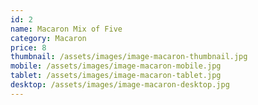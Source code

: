 ```yaml
---
id: 2
name: Macaron Mix of Five
category: Macaron
price: 8
thumbnail: /assets/images/image-macaron-thumbnail.jpg
mobile: /assets/images/image-macaron-mobile.jpg
tablet: /assets/images/image-macaron-tablet.jpg
desktop: /assets/images/image-macaron-desktop.jpg
---
```

  